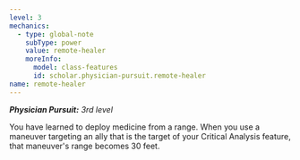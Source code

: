 ```yaml
---
level: 3
mechanics:
  - type: global-note
    subType: power
    value: remote-healer
    moreInfo:
      model: class-features
      id: scholar.physician-pursuit.remote-healer
name: remote-healer
---
```

_**Physician Pursuit:** 3rd level_
You have learned to deploy medicine from a range. When you use a maneuver targeting an ally that is the target of your Critical Analysis feature, that maneuver's range becomes 30 feet.